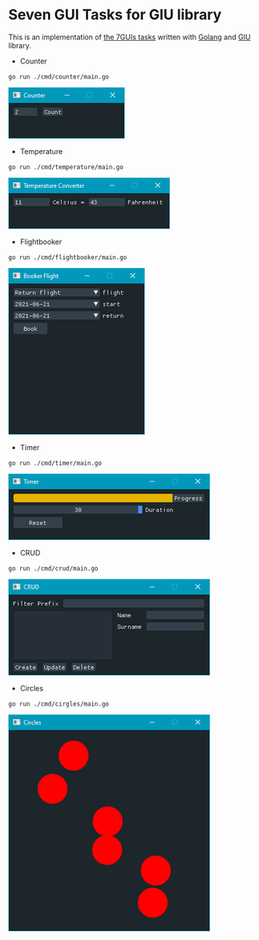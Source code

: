 # Seven GUI Tasks for GIU library
This is an implementation of [the 7GUIs tasks](https://eugenkiss.github.io/7guis/) written with [Golang](https://golang.org/) and [GIU](https://github.com/AllenDang/giu) library.

* Counter
```
go run ./cmd/counter/main.go
```

![](thumbs/counter.png)

* Temperature
```
go run ./cmd/temperature/main.go
```

![](thumbs/temperature.png)

* Flightbooker
```
go run ./cmd/flightbooker/main.go
```

![](thumbs/flightbooker.png)

* Timer
```
go run ./cmd/timer/main.go
```
![](thumbs/timer.png)

* CRUD
```
go run ./cmd/crud/main.go
```
![](thumbs/crud.png)

* Circles
```
go run ./cmd/cirgles/main.go
```
![](thumbs/circles.png)
